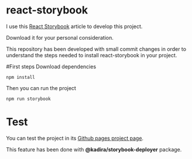 # react-storybook
I use this [React Storybook](http://mindthecode.com/react-storybook/) article to develop this project.

Download it for your personal consideration.

This repository has been developed with small commit changes in order to understand the steps needed to install react-storybook in your project.

#First steps
Download dependencies
```
npm install
```

Then you can run the project
 ```
 npm run storybook
 ```

# Test
You can test the project in its [Github pages project page]( https://andresin87.github.io/react-storybook/).

This feature has been done with __@kadira/storybook-deployer__ package.
